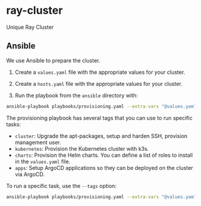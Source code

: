 # ray-cluster
Unique Ray Cluster

## Ansible

We use Ansible to prepare the cluster. 

1. Create a `values.yaml` file with the appropriate values for your cluster.

2. Create a `hosts.yaml` file with the appropriate values for your cluster.

3. Run the playbook from the `ansible` directory with:

```bash
ansible-playbook playbooks/provisioning.yaml --extra-vars "@values.yaml"
```

The provisioning playbook has several tags that you can use to run specific tasks:

- `cluster`: Upgrade the apt-packages, setup and harden SSH, provision management user.
- `kubernetes`: Provision the Kubernetes cluster with k3s.
- `charts`: Provision the Helm charts. You can define a list of roles to install in the `values.yaml` file.
- `apps`: Setup ArgoCD applications so they can be deployed on the cluster via ArgoCD.

To run a specific task, use the `--tags` option:

```bash
ansible-playbook playbooks/provisioning.yaml --extra-vars "@values.yaml" --tags "cluster,kubernetes,charts,apps"
```